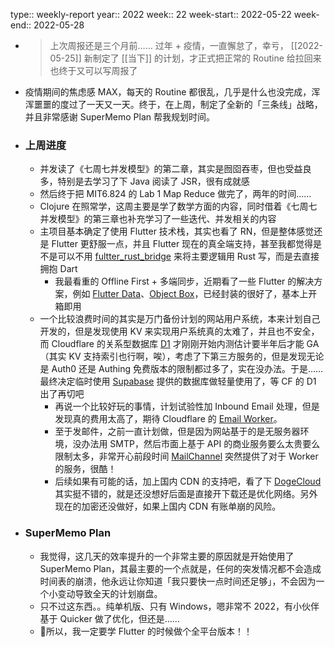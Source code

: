 type:: weekly-report
year:: 2022
week:: 22
week-start:: 2022-05-22
week-end:: 2022-05-28
- > 上次周报还是三个月前……
  > 过年 + 疫情，一直懈怠了，幸亏， [[2022-05-25]] 新制定了 [[当下]] 的计划，才正式把正常的 Routine 给拉回来
  > 也终于又可以写周报了
- 疫情期间的焦虑感 MAX，每天的 Routine 都很乱，几乎是什么也没完成，浑浑噩噩的度过了一天又一天。终于，在上周，制定了全新的「三条线」战略，并且非常感谢 SuperMemo Plan 帮我规划时间。
- ### 上周进度
	- 并发读了《七周七并发模型》的第二章，其实是囫囵吞枣，但也受益良多，特别是去学习了下 Java 阅读了 JSR，很有成就感
	- 然后终于把 MIT6.824 的 Lab 1 Map Reduce 做完了，两年的时间……
	- Clojure 在照常学，这周主要是学了数学方面的内容，同时借着《七周七并发模型》的第三章也补充学习了一些迭代、并发相关的内容
	- 主项目基本确定了使用 Flutter 技术栈，其实也看了 RN，但是整体感觉还是 Flutter 更舒服一点，并且 Flutter 现在的真全端支持，甚至我都觉得是不是可以不用 [fultter_rust_bridge](https://github.com/fzyzcjy/flutter_rust_bridge) 来将主要逻辑用 Rust 写，而是去直接拥抱 Dart
		- 我最看重的 Offline First + 多端同步，近期看了一些 Flutter 的解决方案，例如 [Flutter Data](https://pub.dev/packages/flutter_data)、[Object Box](https://objectbox.io/)，已经封装的很好了，基本上开箱即用
	- 一个比较浪费时间的其实是万门备份计划的网站用户系统，本来计划自己开发的，但是发现使用 KV 来实现用户系统真的太难了，并且也不安全，而 Cloudflare 的关系型数据库 [D1](https://blog.cloudflare.com/introducing-d1/) 才刚刚开始内测估计要半年后才能 GA（其实 KV 支持索引也行啊，唉），考虑了下第三方服务的，但是发现无论是 Auth0 还是 Authing 免费版本的限制都过多了，实在没办法。于是…… 最终决定临时使用 [Supabase](https://supabase.com/) 提供的数据库做轻量使用了，等 CF 的 D1 出了再切吧
		- 再说一个比较好玩的事情，计划试验性加 Inbound Email 处理，但是发现真的费用太高了，期待 Cloudflare 的 [Email Worker](https://blog.cloudflare.com/announcing-route-to-workers/)。
		- 至于发邮件，之前一直计划做，但是因为网站基于的是无服务器环境，没办法用 SMTP，然后市面上基于 API 的商业服务要么太贵要么限制太多，非常开心前段时间 [MailChannel](https://blog.cloudflare.com/sending-email-from-workers-with-mailchannels/) 突然提供了对于 Worker 的服务，很酷！
		- 后续如果有可能的话，加上国内 CDN 的支持吧，看了下 [DogeCloud](dogecloud.com) 其实挺不错的，就是还没想好后面是直接开下载还是优化网络。另外现在的加密还没做好，如果上国内 CDN 有账单崩的风险。
- ### SuperMemo Plan
	- 我觉得，这几天的效率提升的一个非常主要的原因就是开始使用了 SuperMemo Plan，其最主要的一个点就是，任何的突发情况都不会造成时间表的崩溃，他永远让你知道「我只要快一点时间还足够」，不会因为一个小变动导致全天的计划崩盘。
	- 只不过这东西。。纯单机版、只有 Windows，嗯非常不 2022，有小伙伴基于 Quicker 做了优化，但还是……
	- 👀所以，我一定要学 Flutter 的时候做个全平台版本！！